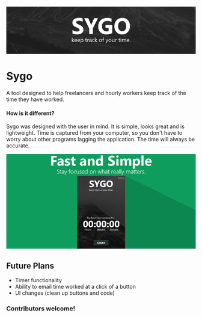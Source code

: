 ![Sygo](https://raw.githubusercontent.com/HarrisonPortwood/sygo/master/sygowrap.png "Sygo. Keep track of your time.")
# Sygo
A tool designed to help freelancers and hourly workers keep track of the time they have worked.
#### How is it different?
Sygo was designed with the user in mind. It is simple, looks great and is lightweight. Time is captured from your computer, so you don't have to worry about other programs lagging the application. The time will always be accurate.

![Sygo](https://raw.githubusercontent.com/HarrisonPortwood/sygo/master/sygofull.png "Sygo. Fast and Simple.")

## Future Plans
- Timer functionality
- Ability to email time worked at a click of a button
- UI changes (clean up buttons and code)
### Contributors welcome!
